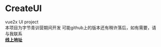 # CreateUI

vue2x UI project
<br>
本项目为字节青训营期间开发
可能github上的版本还有稍许落后，如有需要，请与我联系
<br>
**[线上地址](https://fanfankill.github.io/UiProject/)**
